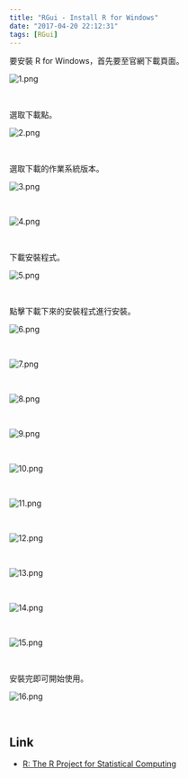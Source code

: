 ```yaml
---
title: "RGui - Install R for Windows"
date: "2017-04-20 22:12:31"
tags: [RGui]
---
```



要安裝 R for Windows，首先要至官網下載頁面。    

<!-- More -->


![1.png](1.png)

<br/>


選取下載點。  

![2.png](2.png)

<br/>


選取下載的作業系統版本。  

![3.png](3.png)

<br/>



![4.png](4.png)

<br/>


下載安裝程式。  

![5.png](5.png)

<br/>


點擊下載下來的安裝程式進行安裝。  

![6.png](6.png)

<br/>


![7.png](7.png)

<br/>


![8.png](8.png)

<br/>



![9.png](9.png)

<br/>



![10.png](10.png)

<br/>



![11.png](11.png)

<br/>



![12.png](12.png)

<br/>



![13.png](13.png)

<br/>



![14.png](14.png)

<br/>



![15.png](15.png)

<br/>


安裝完即可開始使用。  

![16.png](16.png)

<br/>


Link
----
* [R: The R Project for Statistical Computing](https://www.r-project.org/)
